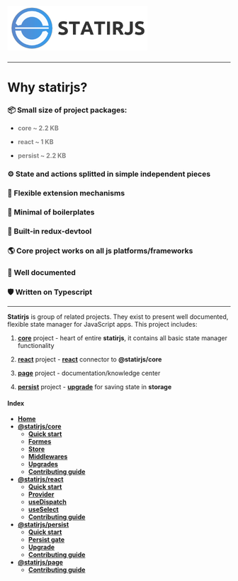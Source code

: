 # <img src='https://raw.githubusercontent.com/statirjs/page/master/assets/statirjs_text.png' height='100' alt='Statirjs Logo' aria-label='statirjs' />

---

# Why statirjs?

<h3>📦 Small size of project packages:</h3>

- <span style="color:grey; font-weight:bold">core ~ 2.2 KB</span>

- <span style="color:grey; font-weight:bold">react ~ 1 KB</span>

- <span style="color:grey; font-weight:bold">persist ~ 2.2 KB</span>

<h3>⚙ State and actions splitted in simple independent pieces</h3>

<h3>💪 Flexible extension mechanisms</h3>

<h3>🤟 Minimal of boilerplates</h3>

<h3>🔬 Built-in redux-devtool</h3>

<h3>🌎 Core project works on all js platforms/frameworks</h3>

<h3>📖 Well documented</h3>

<h3>🛡️ Written on Typescript</h3>

---

**Statirjs** is group of related projects. They exist to present well documented, flexible state manager for JavaScript apps. This project includes:

1. [**core**](/content/core/home.md) project - heart of entire **statirjs**, it contains all basic state manager functionality

2. [**react**](/content/react/home.md) project - [**react**](https://reactjs.org/) connector to **@statirjs/core**

3. [**page**](/content/page/home.md) project - documentation/knowledge center

4. [**persist**](/content/persist/home.md) project - [**upgrade**](/content/persist/upgrade.md) for saving state in **storage**

#### Index

- [**Home**](/home.md)
- [**@statirjs/core**](/content/core/home.md)
  - [**Quick start**](/content/core/quick_start.md)
  - [**Formes**](/content/core/formes.md)
  - [**Store**](/content/core/store.md)
  - [**Middlewares**](/content/core/middlewares.md)
  - [**Upgrades**](/content/core/upgrades.md)
  - [**Contributing guide**](/content/core/contributing_guide.md)
- [**@statirjs/react**](/content/react/home.md)
  - [**Quick start**](/content/react/quick_start.md)
  - [**Provider**](/content/react/provider.md)
  - [**useDispatch**](/content/react/use_dispatch.md)
  - [**useSelect**](/content/react/use_select.md)
  - [**Contributing guide**](/content/react/contributing_guide.md)
- [**@statirjs/persist**](/content/persist/home.md)
  - [**Quick start**](/content/persist/quick_start.md)
  - [**Persist gate**](/content/persist/persist_gate.md)
  - [**Upgrade**](/content/persist/upgrade.md)
  - [**Contributing guide**](/content/persist/contributing_guide.md)
- [**@statirjs/page**](/content/page/home.md)
  - [**Contributing guide**](/content/page/contributing_guide.md)
